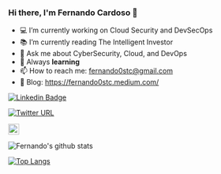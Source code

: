 ### Hi there, I'm Fernando Cardoso 👋

- :computer: I’m currently working on Cloud Security and DevSecOps
- :books: I’m currently reading The Intelligent Investor
- 💬 Ask me about CyberSecurity, Cloud, and DevOps
- :brain: Always **learning**
- 📫 How to reach me: fernando0stc@gmail.com
- 📝 Blog: https://fernando0stc.medium.com/


[![Linkedin Badge](https://img.shields.io/badge/-LinkedIn-blue?style=flat-square&logo=Linkedin&logoColor=white&link=https://www.linkedin.com/in/fernandoc/)](https://www.linkedin.com/in/fernandoc/)

[![Twitter URL](https://img.shields.io/static/v1?message=@Fernando0stc&label=&nbsp;&color=1ca0f1&style=flat-square&logo=twitter&labelColor=1ca0f1&logoColor=white)](https://twitter.com/Fernando0stc)

[<img src="https://img.shields.io/github/followers/fernandostc?label=follow&style=social" height="22" title="Follow me" />](https://github.com/fernandostc) 

![Fernando's github stats](https://github-readme-stats.vercel.app/api?username=fernandostc&show_icons=true&theme=tokyonight&count_private=true)

[![Top Langs](https://github-readme-stats.vercel.app/api/top-langs/?username=fernandostc&layout=compact&hide=java)](https://github.com/fernandostc/github-readme-stats)


